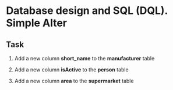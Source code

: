 # Database design and SQL (DQL). Simple Alter

## Task  

1. Add a new column **short_name** to the **manufacturer** table
 
2. Add a new column **isActive** to the **person** table
 
3. Add a new column **area** to the **supermarket** table
